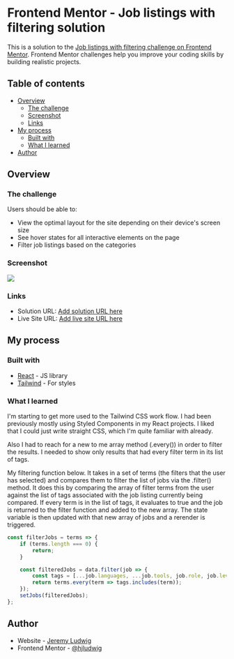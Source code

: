 # Frontend Mentor - Job listings with filtering solution

This is a solution to the [Job listings with filtering challenge on Frontend Mentor](https://www.frontendmentor.io/challenges/job-listings-with-filtering-ivstIPCt). Frontend Mentor challenges help you improve your coding skills by building realistic projects.

## Table of contents

-   [Overview](#overview)
    -   [The challenge](#the-challenge)
    -   [Screenshot](#screenshot)
    -   [Links](#links)
-   [My process](#my-process)
    -   [Built with](#built-with)
    -   [What I learned](#what-i-learned)
-   [Author](#author)

## Overview

### The challenge

Users should be able to:

-   View the optimal layout for the site depending on their device's screen size
-   See hover states for all interactive elements on the page
-   Filter job listings based on the categories

### Screenshot

![](./screenshot.png)

### Links

-   Solution URL: [Add solution URL here](https://your-solution-url.com)
-   Live Site URL: [Add live site URL here](https://your-live-site-url.com)

## My process

### Built with

-   [React](https://reactjs.org/) - JS library
-   [Tailwind](https://tailwindcss.com/) - For styles

### What I learned

I'm starting to get more used to the Tailwind CSS work flow. I had been previously mostly using Styled Components in my React projects. I liked that I could just write straight CSS, which I'm quite familiar with already.

Also I had to reach for a new to me array method (.every()) in order to filter the results. I needed to show only results that had every filter term in its list of tags.

My filtering function below. It takes in a set of terms (the filters that the user has selected) and compares them to filter the list of jobs via the .filter() method. It does this by comparing the array of filter terms from the user against the list of tags associated with the job listing currently being compared. If every term is in the list of tags, it evaluates to true and the job is returned to the filter function and added to the new array. The state variable is then updated with that new array of jobs and a rerender is triggered.

```js
const filterJobs = terms => {
    if (terms.length === 0) {
        return;
    }

    const filteredJobs = data.filter(job => {
        const tags = [...job.languages, ...job.tools, job.role, job.level];
        return terms.every(term => tags.includes(term));
    });
    setJobs(filteredJobs);
};
```

## Author

-   Website - [Jeremy Ludwig](https://webdev.jeremyludwig.com/)
-   Frontend Mentor - [@hjludwig](https://www.frontendmentor.io/profile/hjludwig)
